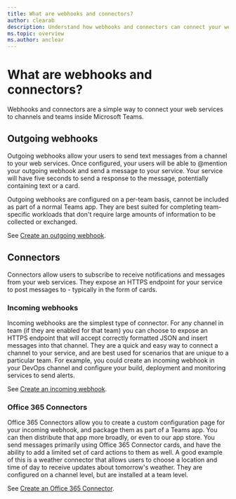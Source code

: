 ```yaml
---
title: What are webhooks and connectors?
author: clearab
description: Understand how webhooks and connectors can connect your web services to the Teams client.
ms.topic: overview
ms.author: anclear
---
```

# What are webhooks and connectors?

Webhooks and connectors are a simple way to connect your web services to channels and teams inside Microsoft Teams. 

## Outgoing webhooks

Outgoing webhooks allow your users to send text messages from a channel to your web services. Once configured, your users will be able to @mention your outgoing webhook and send a message to your service. Your service will have five seconds to send a response to the message, potentially containing text or a card.

Outgoing webhooks are configured on a per-team basis, cannot be included as part of a normal Teams app. They are best suited for completing team-specific workloads that don't require large amounts of information to be collected or exchanged.

See [Create an outgoing webhook](~/webhooks-and-connectors/how-to/add-outgoing-webhook.md).

## Connectors

Connectors allow users to subscribe to receive notifications and messages from your web services. They expose an HTTPS endpoint for your service to post messages to - typically in the form of cards.

### Incoming webhooks

Incoming webhooks are the simplest type of connector. For any channel in team (if they are enabled for that team) you can choose to expose an HTTPS endpoint that will accept correctly formatted JSON and insert messages into that channel. They are a quick and easy way to connect a channel to your service, and are best used for scenarios that are unique to a particular team. For example, you could create an incoming webhook in your DevOps channel and configure your build, deployment and monitoring services to send alerts.

See [Create an incoming webhook](~/webhooks-and-connectors/how-to/add-incoming-webhook.md).

### Office 365 Connectors

Office 365 Connectors allow you to create a custom configuration page for your incoming webhook, and package them as part of a Teams app. You can then distribute that app more broadly, or even to our app store. You send messages primarily using Office 365 Connector cards, and have the ability to add a limited set of card actions to them as well. A good example of this is a weather connector that allows users to choose a location and time of day to receive updates about tomorrow's weather. They are configured on a channel level, but are installed at a team level.

See [Create an Office 365 Connector](~/webhooks-and-connectors/how-to/connectors-creating.md).
